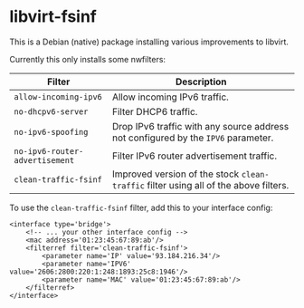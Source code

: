 # libvirt-fsinf

This is a Debian (native) package installing various improvements to libvirt.

Currently this only installs some nwfilters:

Filter | Description
-------|------------
`allow-incoming-ipv6` | Allow incoming IPv6 traffic.
`no-dhcpv6-server` | Filter DHCP6 traffic.
`no-ipv6-spoofing` | Drop IPv6 traffic with any source address not configured by the `IPV6` parameter.
`no-ipv6-router-advertisement` | Filter IPv6 router advertisement traffic.
`clean-traffic-fsinf` | Improved version of the stock `clean-traffic` filter using all of the above filters.

To use the `clean-traffic-fsinf` filter, add this to your interface config:

```
<interface type='bridge'>
    <!-- ... your other interface config -->
    <mac address='01:23:45:67:89:ab'/>
    <filterref filter='clean-traffic-fsinf'>
        <parameter name='IP' value='93.184.216.34'/>
        <parameter name='IPV6' value='2606:2800:220:1:248:1893:25c8:1946'/>
        <parameter name='MAC' value='01:23:45:67:89:ab'/>
    </filterref>
</interface>
```
